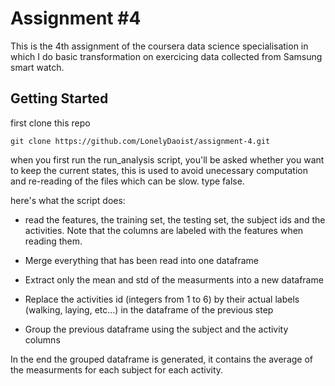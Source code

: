 Assignment \#4
================

This is the 4th assignment of the coursera data science specialisation
in which I do basic transformation on exercicing data collected from
Samsung smart watch.

## Getting Started

first clone this repo
```
git clone https://github.com/LonelyDaoist/assignment-4.git
```

when you first run the run_analysis script, you'll be asked whether you want to keep the current states, this is used to avoid unecessary computation and re-reading of the files which can be slow. type false.

here's what the script does:

* read the features, the training set, the testing set, the subject ids and the activities. Note that the columns are labeled with the features when reading them.

* Merge everything that has been read into one dataframe

* Extract only the mean and std of the measurments into a new dataframe

* Replace the activities id (integers from 1 to 6) by their actual labels (walking, laying, etc...) in the  dataframe of the previous step

* Group the previous dataframe using the subject and the activity columns

In the end the grouped dataframe is generated, it contains the average of the measurments for each subject for each activity.

